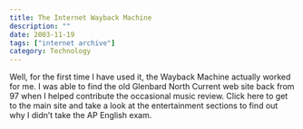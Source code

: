 ```yaml
---
title: The Internet Wayback Machine
description: ""
date: 2003-11-19
tags: ["internet archive"]
category: Technology
---
```


Well, for the first time I have used it, the Wayback Machine actually worked for me. I was able to find the old Glenbard North Current web site back from 97 when I helped contribute the occasional music review. Click here to get to the main site and take a look at the entertainment sections to find out why I didn’t take the AP English exam.